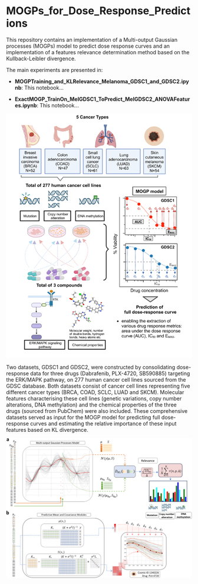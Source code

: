 # MOGPs_for_Dose_Response_Predictions

This repository contains an implementation of a Multi-output Gaussian processes (MOGPs) model to predict dose response curves and an implementation of a features relevance determination method based on the Kullback-Leibler divergence. 

The main experiments are presented in: 

- **MOGPTraining_and_KLRelevance_Melanoma_GDSC1_and_GDSC2.ipynb**: This notebook...

- **ExactMOGP_TrainOn_MelGDSC1_ToPredict_MelGDSC2_ANOVAFeatures.ipynb**: This notebook... 

![Overview](figs/Overview_features.jpg) 

Two datasets, GDSC1 and GDSC2, were constructed by consolidating dose-response data for three drugs (Dabrafenib, PLX-4720, SB590885) targeting the ERK/MAPK pathway, on 277 human cancer cell lines sourced from the GDSC database. Both datasets consist of cancer cell lines representing five different cancer types (BRCA, COAD, SCLC, LUAD and SKCM). Molecular features characterising these cell lines (genetic variations, copy number alterations, DNA methylation) and the chemical properties of the three drugs (sourced from PubChem) were also included. These comprehensive datasets served as input for the MOGP model for predicting full dose-response curves and estimating the relative importance of these input features based on KL divergence. 

![methods](figs/combined_method_architecture.jpg) 


